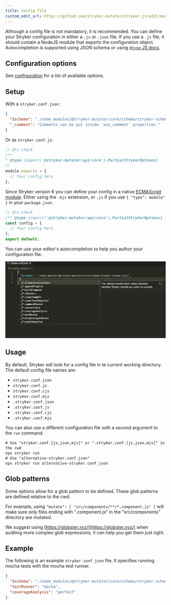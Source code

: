 ```yaml
---
title: Config file
custom_edit_url: https://github.com/stryker-mutator/stryker-js/edit/master/docs/config-file.md
---
```


Although a config file is not mandatory, it is recommended. You can define your Stryker configuration in either a `.js` or `.json` file. If you use a `.js` file, it should contain a NodeJS module that exports the configuration object. Autocompletion is supported using JSON schema or using [`@type` JS docs](https://jsdoc.app/).

## Configuration options

See [configuration](./configuration.md) for a list of available options.

## Setup

With a `stryker.conf.json`:

```json
{
  "$schema": "./node_modules/@stryker-mutator/core/schema/stryker-schema.json",
  "_comment": "Comments can be put inside `xxx_comment` properties."
}
```

Or as `stryker.conf.js`:

```js
// @ts-check
/**
* @type {import('@stryker-mutator/api/core').PartialStrykerOptions}
*/
module.exports = {
  // Your config here
};
```

Since Stryker version 6 you can define your config in a native [ECMAScript module](https://nodejs.org/api/esm.html). Either using the `.mjs` extension, or `.js` if you use `{ "type": module" }` in your `package.json`.

```js
// @ts-check
/** @type {import('@stryker-mutator/api/core').PartialStrykerOptions} */
const config = {
  // Your config here
};
export default;
```

You can use your editor's autocompletion to help you author your configuration file.

![config file autocompletion](./images/config-file-autocompletion.gif)

## Usage

By default, Stryker will look for a config file in te current working directory. The default config file names are:
- `stryker.conf.json`
- `stryker.conf.js`
- `stryker.conf.cjs`
- `stryker.conf.mjs`
- `.stryker.conf.json`
- `.stryker.conf.js`
- `.stryker.conf.cjs`
- `.stryker.conf.mjs`

You can also use a different configuration file with a second argument to the `run` command.
```shell
# Use "stryker.conf.[js,json,mjs]" or ".stryker.conf.[js,json,mjs]" in the cwd
npx stryker run
# Use "alternative-stryker.conf.json"
npx stryker run alternative-stryker.conf.json
```

## Glob patterns

Some options allow for a glob pattern to be defined. These glob patterns are defined relative to the cwd. 

For example, using `"mutate": [ "src/components/**/*.component.js" ]` will make sure only files ending with ".component.js" in the "src/components" directory are mutated.

We suggest using [https://globster.xyz/](https://globster.xyz/) when auditing more complex glob expressions; it can help you get them just right.

## Example

The following is an example `stryker.conf.json` file. It specifies running mocha tests with the mocha test runner.

```json
{
  "$schema": "./node_modules/@stryker-mutator/core/schema/stryker-schema.json",
  "testRunner": "mocha",
  "coverageAnalysis": "perTest"
}
```
